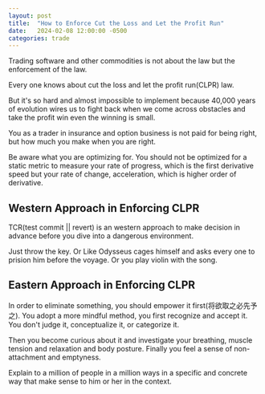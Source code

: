 ```yaml
---
layout: post
title:  "How to Enforce Cut the Loss and Let the Profit Run"
date:   2024-02-08 12:00:00 -0500
categories: trade
---
```


Trading software and other commodities is not about the law but the enforcement of the law.

Every one knows about cut the loss and let the profit run(CLPR) law. 

But it's so hard and almost impossible to implement because 40,000 years of 
evolution wires us to fight back when we come across obstacles and take the profit win even the winning is small.

You as a trader in insurance and option business is not paid for being right, but how much you make when you are right.

Be aware what you are optimizing for. You should not be optimized for a static metric to measure your rate of progress, which is the first derivative speed but your rate of change, acceleration, which is higher order of derivative.

## Western Approach in Enforcing CLPR

TCR(test commit || revert) is an western approach to make decision in advance before you dive into a dangerous environment.

Just throw the key. Or Like Odysseus cages himself and asks every one to prision him before the voyage. Or you play violin with the song.

## Eastern Approach in Enforcing CLPR
In order to eliminate something, you should empower it first(将欲取之必先予之). You adopt a more mindful method, you first recognize and accept it.
You don't judge it, conceptualize it, or categorize it.

Then you become curious about it and investigate your breathing, muscle tension and relaxation and body posture. Finally you feel a sense of non-attachment and emptyness.

Explain to a million of people in a million ways in a specific and concrete way that make sense to him or her in the context.
